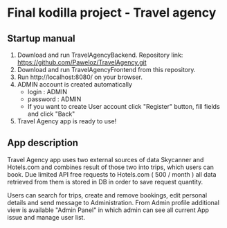 # Final kodilla project - Travel agency

## Startup manual

1. Download and run TravelAgencyBackend. Repository link: https://github.com/Paweloz/TravelAgency.git
2. Download and run TravelAgencyFrontend from this repository.
3. Run http://localhost:8080/ on your browser.
4. ADMIN account is created automatically 
   - login : ADMIN
   - password : ADMIN 
   - If you want to create User account click "Register" button, fill fields and click "Back"
5. Travel Agency app is ready to use!

## App description

Travel Agency app uses two external sources of data Skycanner and Hotels.com and combines result of those two into trips,
which users can book. Due limited API free requests to Hotels.com ( 500 / month ) all data retrieved from them is stored in 
DB in order to save request quantity.

Users can search for trips, create and remove bookings, edit personal details and send message to Administration.
From Admin profile additional view is available "Admin Panel" in which admin can see all current App issue and manage
user list.


